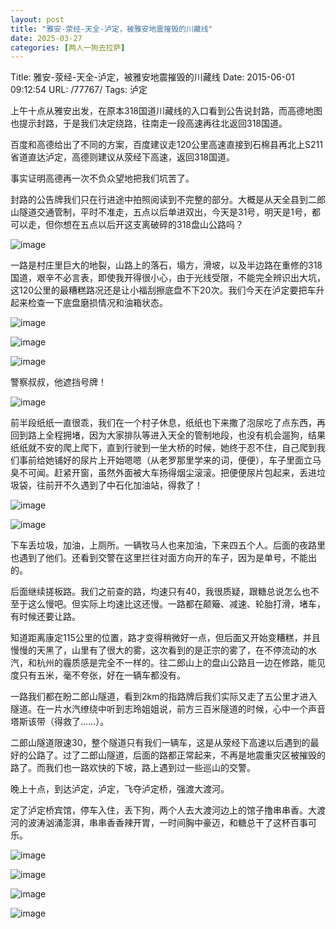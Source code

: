 ```yaml
---
layout: post
title: "雅安-荥经-天全-泸定，被雅安地震摧毁的川藏线"
date: 2025-03-27
categories: [两人一狗去拉萨]
---
```


Title: 雅安-荥经-天全-泸定，被雅安地震摧毁的川藏线
Date: 2015-06-01 09:12:54
URL: /77767/
Tags: 泸定

上午十点从雅安出发，在原本318国道川藏线的入口看到公告说封路，而高德地图也提示封路，于是我们决定绕路，往南走一段高速再往北返回318国道。

百度和高德给出了不同的方案，百度建议走120公里高速直接到石棉县再北上S211省道直达泸定，高德则建议从荥经下高速，返回318国道。

事实证明高德再一次不负众望地把我们坑苦了。

封路的公告牌我们只在行进途中拍照阅读到不完整的部分。大概是从天全县到二郎山隧道交通管制，平时不准走，五点以后单进双出，今天是31号，明天是1号，都可以走，但你想在五点以后开这支离破碎的318盘山公路吗？

![image](http://img.weimao.me/2019-05-21-022524.jpg)

一路是村庄里巨大的地裂，山路上的落石，塌方，滑坡，以及半边路在重修的318国道，艰辛不必言表，即使我开得很小心，由于光线受限，不能完全辨识出大坑，这120公里的最糟糕路况还是让小福刮擦底盘不下20次。我们今天在泸定要把车升起来检查一下底盘磨损情况和油箱状态。

![image](http://img.weimao.me/2019-05-21-022526.jpg)

![image](http://img.weimao.me/2019-05-21-022529.jpg)

![image](http://img.weimao.me/2019-05-21-022530.jpg)

警察叔叔，他遮挡号牌！

![image](http://img.weimao.me/2019-05-21-022533.jpg)

前半段纸纸一直很乖，我们在一个村子休息，纸纸也下来撒了泡尿吃了点东西，再回到路上全程拥堵，因为大家排队等进入天全的管制地段，也没有机会遛狗，结果纸纸就不安的爬上爬下，直到行驶到一坐大桥的时候，她终于忍不住，自己爬到我们事前给她铺好的尿片上开始嗯嗯（从老罗那里学来的词，便便），车子里面立马臭不可闻。赶紧开窗，虽然外面被大车扬得烟尘滚滚。把便便尿片包起来，丢进垃圾袋，往前开不久遇到了中石化加油站，得救了！

![image](http://img.weimao.me/2019-05-21-022536.jpg)

![image](http://img.weimao.me/2019-05-21-022538.jpg)

下车丢垃圾，加油，上厕所。一辆牧马人也来加油，下来四五个人。后面的夜路里也遇到了他们。还看到交警在这里拦往对面方向开的车子，因为是单号，不能出的。

后面继续搓板路。我们之前查的路，均速只有40，我很质疑，跟糖总说怎么也不至于这么慢吧。但实际上均速比这还慢。一路都在颠簸、减速、轮胎打滑，堵车，有时候还要让路。

知道距离康定115公里的位置，路才变得稍微好一点，但后面又开始变糟糕，并且慢慢的天黑了，山里有了很大的雾，这次看到的是正宗的雾了，在不停流动的水汽，和杭州的霾质感是完全不一样的。往二郎山上的盘山公路且一边在修路，能见度只有五米，毫不夸张，好在一辆车都没有。

一路我们都在盼二郎山隧道，看到2km的指路牌后我们实际又走了五公里才进入隧道。在一片水汽缭绕中听到志玲姐姐说，前方三百米隧道的时候，心中一个声音塔斯该带（得救了……）。

二郎山隧道限速30，整个隧道只有我们一辆车，这是从荥经下高速以后遇到的最好的公路了。过了二郎山隧道，后面的路都正常起来，不再是地震重灾区被摧毁的路了。而我们也一路欢快的下坡，路上遇到过一些巡山的交警。

晚上十点，到达泸定，泸定，飞夺泸定桥，强渡大渡河。

定了泸定桥宾馆，停车入住，丢下狗，两个人去大渡河边上的馆子撸串串香。大渡河的波涛汹涌澎湃，串串香香辣开胃，一时间胸中豪迈，和糖总干了这杯百事可乐。

![image](http://img.weimao.me/2019-05-21-022541.jpg)

![image](http://img.weimao.me/2019-05-21-022544.jpg)

![image](http://img.weimao.me/2019-05-21-022547.jpg)

![image](http://img.weimao.me/2019-05-21-022549.jpg)